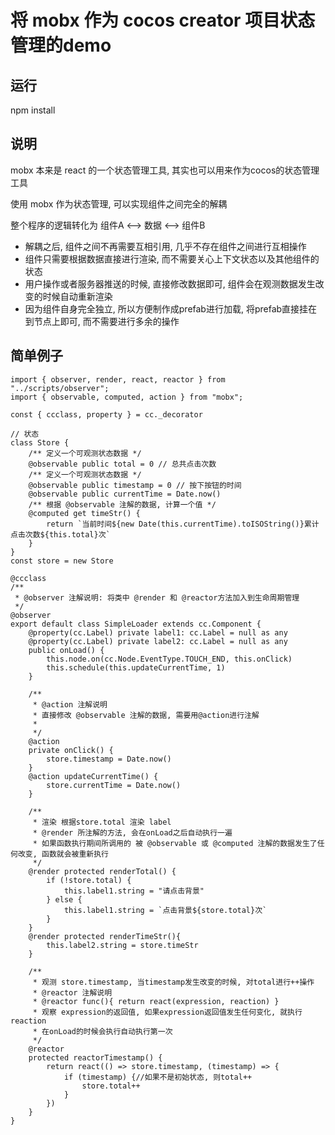 # 将 mobx 作为 cocos creator 项目状态管理的demo
## 运行
npm install
## 说明
mobx 本来是 react 的一个状态管理工具, 其实也可以用来作为cocos的状态管理工具

使用 mobx 作为状态管理, 可以实现组件之间完全的解耦

整个程序的逻辑转化为
组件A <--> 数据 <--> 组件B

* 解耦之后, 组件之间不再需要互相引用, 几乎不存在组件之间进行互相操作
* 组件只需要根据数据直接进行渲染, 而不需要关心上下文状态以及其他组件的状态
* 用户操作或者服务器推送的时候, 直接修改数据即可, 组件会在观测数据发生改变的时候自动重新渲染
* 因为组件自身完全独立, 所以方便制作成prefab进行加载, 将prefab直接挂在到节点上即可, 而不需要进行多余的操作

## 简单例子
```
import { observer, render, react, reactor } from "../scripts/observer";
import { observable, computed, action } from "mobx";

const { ccclass, property } = cc._decorator

// 状态
class Store {
    /** 定义一个可观测状态数据 */
    @observable public total = 0 // 总共点击次数
    /** 定义一个可观测状态数据 */
    @observable public timestamp = 0 // 按下按钮的时间
    @observable public currentTime = Date.now()
    /** 根据 @observable 注解的数据, 计算一个值 */
    @computed get timeStr() {
        return `当前时间${new Date(this.currentTime).toISOString()}累计点击次数${this.total}次`
    }
}
const store = new Store

@ccclass
/**
 * @observer 注解说明: 将类中 @render 和 @reactor方法加入到生命周期管理
 */
@observer 
export default class SimpleLoader extends cc.Component {
    @property(cc.Label) private label1: cc.Label = null as any
    @property(cc.Label) private label2: cc.Label = null as any
    public onLoad() {
        this.node.on(cc.Node.EventType.TOUCH_END, this.onClick)
        this.schedule(this.updateCurrentTime, 1)
    }

    /**
     * @action 注解说明
     * 直接修改 @observable 注解的数据, 需要用@action进行注解
     * 
     */
    @action
    private onClick() {
        store.timestamp = Date.now()
    }
    @action updateCurrentTime() {
        store.currentTime = Date.now()
    }

    /**
     * 渲染 根据store.total 渲染 label
     * @render 所注解的方法, 会在onLoad之后自动执行一遍
     * 如果函数执行期间所调用的 被 @observable 或 @computed 注解的数据发生了任何改变, 函数就会被重新执行
     */
    @render protected renderTotal() {
        if (!store.total) {
            this.label1.string = "请点击背景"
        } else {
            this.label1.string = `点击背景${store.total}次`
        }
    }
    @render protected renderTimeStr(){
        this.label2.string = store.timeStr
    }

    /**
     * 观测 store.timestamp, 当timestamp发生改变的时候, 对total进行++操作
     * @reactor 注解说明
     * @reactor func(){ return react(expression, reaction) }
     * 观察 expression的返回值, 如果expression返回值发生任何变化, 就执行reaction
     * 在onLoad的时候会执行自动执行第一次
     */
    @reactor
    protected reactorTimestamp() {
        return react(() => store.timestamp, (timestamp) => {
            if (timestamp) {//如果不是初始状态, 则total++
                store.total++
            }
        })
    }
}
```